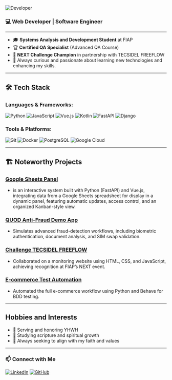![Developer](https://media.giphy.com/media/v1.Y2lkPTc5MGI3NjExaG8yZTlvdGlybnRnYWIwMXRwaDF6ejQ5ZXR0MDRjZDFsdGFnYTU4YyZlcD12MV9naWZzX3NlYXJjaCZjdD1n/11KzOet1ElBDz2/giphy.gif)

### 💻 **Web Developer | Software Engineer**

---

- 🎓 **Systems Analysis and Development Student** at FIAP
- 🏆 **Certified QA Specialist** (Advanced QA Course)
- 🏅 **NEXT Challenge Champion** in partnership with TECSIDEL FREEFLOW
- 🌱 Always curious and passionate about learning new technologies and enhancing my skills.

---

## 🛠️ Tech Stack

### **Languages & Frameworks:**
![Python](https://img.shields.io/badge/Python-3776AB?style=for-the-badge&logo=python&logoColor=white)
![JavaScript](https://img.shields.io/badge/JavaScript-F7DF1E?style=for-the-badge&logo=javascript&logoColor=black)
![Vue.js](https://img.shields.io/badge/Vue.js-4FC08D?style=for-the-badge&logo=vue.js&logoColor=white)
![Kotlin](https://img.shields.io/badge/Kotlin-0095D5?style=for-the-badge&logo=kotlin&logoColor=white)
![FastAPI](https://img.shields.io/badge/FastAPI-009688?style=for-the-badge&logo=fastapi&logoColor=white)
![Django](https://img.shields.io/badge/Django-092E20?style=for-the-badge&logo=django&logoColor=white)

### **Tools & Platforms:**
![Git](https://img.shields.io/badge/Git-F05032?style=for-the-badge&logo=git&logoColor=white)
![Docker](https://img.shields.io/badge/Docker-2496ED?style=for-the-badge&logo=docker&logoColor=white)
![PostgreSQL](https://img.shields.io/badge/PostgreSQL-336791?style=for-the-badge&logo=postgresql&logoColor=white)
![Google Cloud](https://img.shields.io/badge/Google_Cloud-4285F4?style=for-the-badge&logo=google-cloud&logoColor=white)

---

## 🏗️ Noteworthy Projects

### **[Google Sheets Panel](https://github.com/rafaellpsm/googlesheets-py_vue)**

- is an interactive system built with Python (FastAPI) and Vue.js, integrating data from a Google Sheets spreadsheet for display in a dynamic panel, featuring automatic updates, access control, and an organized Kanban-style view.

### **[QUOD Anti-Fraud Demo App](https://youtu.be/oL5os4BxXFA)**

- Simulates advanced fraud-detection workflows, including biometric authentication, document analysis, and SIM swap validation.

### **[Challenge TECSIDEL FREEFLOW](https://github.com/rafaellpsm/challange_tecsidel_fiap)**

- Collaborated on a monitoring website using HTML, CSS, and JavaScript, achieving recognition at FIAP’s NEXT event.

### **[E-commerce Test Automation](https://github.com/Rafaelz7/automacao_ijj-ietech)**

- Automated the full e-commerce workflow using Python and Behave for BDD testing.

---

## Hobbies and Interests

- 🙏 Serving and honoring YHWH
- 📖 Studying scripture and spiritual growth
- 🌟 Always seeking to align with my faith and values

---

### 📫 Connect with Me
[![LinkedIn](https://img.shields.io/badge/LinkedIn-0A66C2?style=for-the-badge&logo=linkedin&logoColor=white)](www.linkedin.com/in/rafaelpsm-ywhw)
[![GitHub](https://img.shields.io/badge/GitHub-181717?style=for-the-badge&logo=github&logoColor=white)](https://github.com/rafaellpsm)


